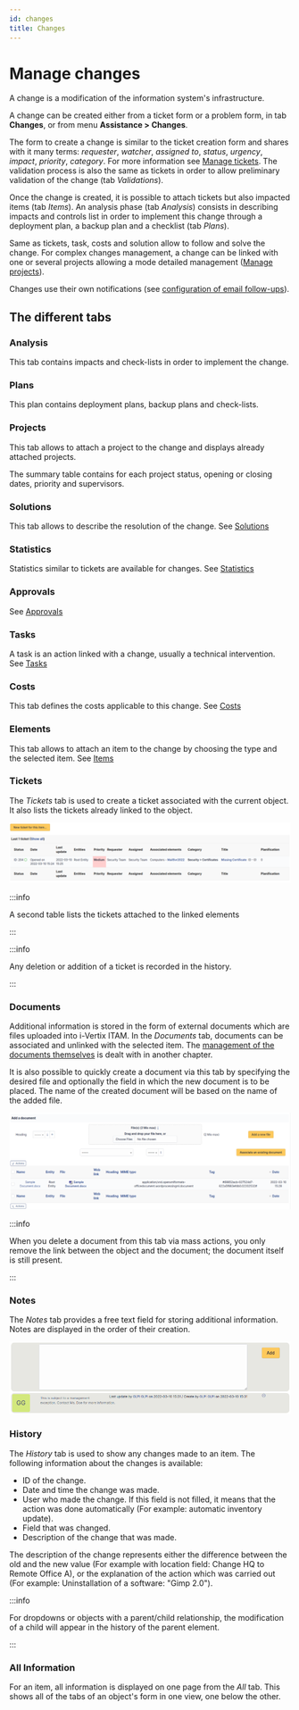 ```yaml
---
id: changes
title: Changes
---
```


# Manage changes

A change is a modification of the information system's infrastructure.

A change can be created either from a ticket form or a problem form, in
tab **Changes**, or from menu **Assistance \> Changes**.

The form to create a change is similar to the ticket creation form and
shares with it many terms: *requester*, *watcher*, *assigned to*,
*status*, *urgency*, *impact*, *priority*, *category*. For more
information see
[Manage tickets](/asset-management/modules/assistance/tickets/ticketmanagement). The validation process is also the same as tickets in order
to allow preliminary validation of the change (tab *Validations*).

Once the change is created, it is possible to attach tickets but also
impacted items (tab *Items*). An analysis phase (tab *Analysis*)
consists in describing impacts and controls list in order to implement
this change through a deployment plan, a backup plan and a checklist
(tab *Plans*).

Same as tickets, task, costs and solution allow to follow and solve the
change. For complex changes management, a change can be linked with one
or several projects allowing a mode detailed management
([Manage projects](/asset-management/modules/tools/projects)).

Changes use their own notifications (see
[configuration of email follow-ups](email_notifications)).

## The different tabs

### Analysis

This tab contains impacts and check-lists in order to implement the
change.

### Plans

This plan contains deployment plans, backup plans and check-lists.

### Projects

This tab allows to attach a project to the change and displays already
attached projects.

The summary table contains for each project status, opening or closing
dates, priority and supervisors.

### Solutions

This tab allows to describe the resolution of the change. See
[Solutions](/asset-management/Les_différents_onglets/Onglet_Solution)

### Statistics

Statistics similar to tickets are available for changes. See
[Statistics](/asset-management/Les_différents_onglets/Onglet_Statistiques)

### Approvals

See
[Approvals](/asset-management/Les_différents_onglets/Onglet_Validations)

### Tasks

A task is an action linked with a change, usually a technical
intervention. See
[Tasks](/asset-management/Les_différents_onglets/Onglet_Tâches)

### Costs

This tab defines the costs applicable to this change. See
[Costs](/asset-management/Les_différents_onglets/Onglet_Coûts)

### Elements

This tab allows to attach an item to the change by choosing the type and
the selected item. See
[Items](/asset-management/Les_différents_onglets/Onglet_Eléments)

### Tickets

The *Tickets* tab is used to create a ticket associated with the current
object. It also lists the tickets already linked to the object.

![Image of the ticket list](../../assets/modules/tabs/images/tickets.png)

:::info

A second table lists the tickets attached to the linked elements

:::

:::info

Any deletion or addition of a ticket is recorded in the history.

:::

### Documents

Additional information is stored in the form of external documents which
are files uploaded into i-Vertix ITAM. In the *Documents* tab, documents can be
associated and unlinked with the selected item. The
[management of the documents themselves](/asset-management/modules/management/documents) is dealt with in another chapter.

It is also possible to quickly create a document via this tab by
specifying the desired file and optionally the field in which the new
document is to be placed. The name of the created document will be based
on the name of the added file.

![Document creation screen](../../assets/modules/tabs/images/documents.png)

:::info

When you delete a document from this tab via mass actions, you only
remove the link between the object and the document; the document
itself is still present.

:::

### Notes

The *Notes* tab provides a free text field for storing additional
information. Notes are displayed in the order of their creation.

![View and enter a note](../../assets/modules/tabs/images/notes.png)

### History

The *History* tab is used to show any changes made to an item. The
following information about the changes is available:

- ID of the change.
- Date and time the change was made.
- User who made the change. If this field is not filled, it means that
  the action was done automatically (For example: automatic inventory
  update).
- Field that was changed.
- Description of the change that was made.

The description of the change represents either the difference between
the old and the new value (For example with location field: Change HQ to
Remote Office A), or the explanation of the action which was carried out
(For example: Uninstallation of a software: "Gimp 2.0").

:::info

For dropdowns or objects with a parent/child relationship, the
modification of a child will appear in the history of the parent
element.

:::

### All Information

For an item, all information is displayed on one page from the *All*
tab. This shows all of the tabs of an object's form in one view, one
below the other.
